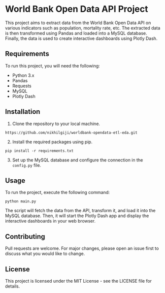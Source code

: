 # World Bank Open Data API Project

This project aims to extract data from the World Bank Open Data API on various indicators such as population, mortality rate, etc. The extracted data is then transformed using Pandas and loaded into a MySQL database. Finally, the data is used to create interactive dashboards using Plotly Dash.

## Requirements

To run this project, you will need the following:

- Python 3.x
- Pandas
- Requests
- MySQL
- Plotly Dash

## Installation

1. Clone the repository to your local machine.

```
https://github.com/nikhilgiji/worldbank-opendata-etl-eda.git
``` 


2. Install the required packages using pip.
```
pip install -r requirements.txt
```

3. Set up the MySQL database and configure the connection in the `config.py` file.

## Usage

To run the project, execute the following command:
```
python main.py
```

The script will fetch the data from the API, transform it, and load it into the MySQL database. Then, it will start the Plotly Dash app and display the interactive dashboards in your web browser.

## Contributing

Pull requests are welcome. For major changes, please open an issue first to discuss what you would like to change.

## License

This project is licensed under the MIT License - see the LICENSE file for details.
